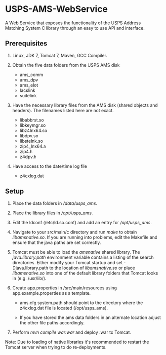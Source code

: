 USPS-AMS-WebService
===================

A Web Service that exposes the functionality of the USPS Address Matching System C library through an easy to use API and interface.

Prerequisites
-------------

1. Linux, JDK 7, Tomcat 7, Maven, GCC Compiler.

1.  Obtain the five data folders from the USPS AMS disk
    * ams_comm
    * ams_dpv
    * ams_elot
    * lacslink
    * suitelink

1. Have the necessary library files from the AMS disk (shared objects and headers).
   The filenames listed here are not exact.
    * libabbrst.so
    * libkeymgr.so
    * libz4lnx64.so
    * libdpv.so
    * libstelnk.so
    * zip4_lnx64.a
    * zip4.h
    * z4dpv.h

1. Have access to the date/time log file
    * z4cxlog.dat

Setup
-----

1. Place the data folders in */data/usps_ams*.

1. Place the library files in */opt/usps_ams*.

1. Edit the ldconf (/etc/ld.so.conf) and add an entry for */opt/usps_ams*.

1. Navigate to your src/main/c directory and run *make* to obtain *libamsnative.so*. If you
   are running into problems, edit the Makefile and ensure that the java paths are set correctly.

1. Tomcat must be able to load the *amsnative* shared library.
The *java.library.path* environment variable contains a listing of the search directories.
Either modify your Tomcat startup and set -Djava.library.path to the location of *libamsnative.so* or place
*libamsnative.so* into one of the default library folders that Tomcat looks in (e.g. /usr/lib/).

1. Create app.properties in /src/main/resources using app.example.properties as a template.

    * ams.cfg.system.path should point to the directory where the z4cxlog.dat file is located (/opt/usps_ams).

    * If you have stored the ams data folders in an alternate location adjust the other file paths accordingly.

1. Perform *mvn compile war:war* and deploy .war to Tomcat.

Note: Due to loading of native libraries it's recommended to restart the Tomcat server when trying to do re-deployments.